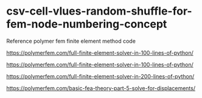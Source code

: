 # csv-cell-vlues-random-shuffle-for-fem-node-numbering-concept


Reference polymer fem finite element method code 

https://polymerfem.com/full-finite-element-solver-in-100-lines-of-python/

https://polymerfem.com/full-finite-element-solver-in-100-lines-of-python/

https://polymerfem.com/full-finite-element-solver-in-200-lines-of-python/

https://polymerfem.com/basic-fea-theory-part-5-solve-for-displacements/
